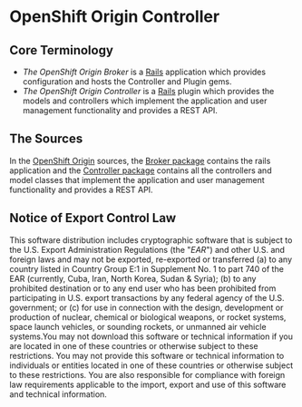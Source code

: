 # OpenShift Origin Controller

## Core Terminology

* *The OpenShift Origin Broker* is a [Rails](http://rubyonrails.org) application which provides configuration and hosts the Controller and Plugin gems.
* *The OpenShift Origin Controller* is a [Rails](http://rubyonrails.org) plugin which provides the models and controllers which implement the application and user management functionality and provides a REST API.

## The Sources

In the [OpenShift Origin](https://github.com/openshift/origin-server) sources, the [Broker package](https://github.com/openshift/origin-server/tree/master/broker) contains the rails application and the [Controller package](https://github.com/openshift/origin-server/tree/master/controller) contains all the controllers and model classes that implement the application and user management functionality and provides a REST API.

## Notice of Export Control Law

This software distribution includes cryptographic software that is subject to the U.S. Export Administration Regulations (the "*EAR*") and other U.S. and foreign laws and may not be exported, re-exported or transferred (a) to any country listed in Country Group E:1 in Supplement No. 1 to part 740 of the EAR (currently, Cuba, Iran, North Korea, Sudan & Syria); (b) to any prohibited destination or to any end user who has been prohibited from participating in U.S. export transactions by any federal agency of the U.S. government; or (c) for use in connection with the design, development or production of nuclear, chemical or biological weapons, or rocket systems, space launch vehicles, or sounding rockets, or unmanned air vehicle systems.You may not download this software or technical information if you are located in one of these countries or otherwise subject to these restrictions. You may not provide this software or technical information to individuals or entities located in one of these countries or otherwise subject to these restrictions. You are also responsible for compliance with foreign law requirements applicable to the import, export and use of this software and technical information.
